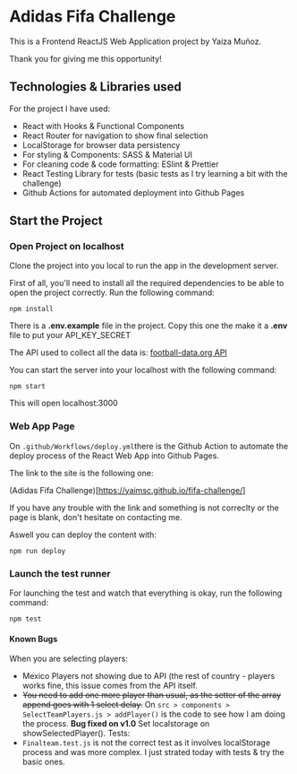 # Adidas Fifa Challenge

This is a Frontend ReactJS Web Application project by Yaiza Muñoz.

Thank you for giving me this opportunity!

## Technologies & Libraries used

For the project I have used:
- React with Hooks & Functional Components
- React Router for navigation to show final selection
- LocalStorage for browser data persistency
- For styling & Components: SASS & Material UI
- For cleaning code & code formatting: ESlint & Prettier
- React Testing Library for tests (basic tests as I try learning a bit with the challenge)
- Github Actions for automated deployment into Github Pages

## Start the Project
### Open Project on localhost

Clone the project into you local to run the app in the development server.

First of all, you'll need to install all the required dependencies to be able to open the project correctly. Run the following command:

`npm install`

There is a **.env.example** file in the project. Copy this one the make it a **.env** file to put your API_KEY_SECRET

The API used to collect all the data is: [football-data.org API](football-data.org)

You can start the server into your localhost with the following command:

`npm start`

This will open localhost:3000

### Web App Page

On `.github/Workflows/deploy.yml`there is the Github Action to automate the deploy process of the React Web App into Github Pages.

The link to the site is the following one:

(Adidas Fifa Challenge)[https://yaimsc.github.io/fifa-challenge/]

If you have any trouble with the link and something is not correclty or the page is blank, don't hesitate on contacting me.

Aswell you can deploy the content with:

`npm run deploy`

### Launch the test runner

For launching the test and watch that everything is okay, run the following command:

`npm test`

#### Known Bugs

When you are selecting players:
 - Mexico Players not showing due to API (the rest of country - players works fine, this issue comes from the API itself.
 - ~~You need to add one more player than usual, as the setter of the array append goes with 1 select delay.~~
  On `src > components > SelectTeamPlayers.js > addPlayer()` is the code to see how I am doing the process.
  **Bug fixed on v1.0** Set localstorage on showSelectedPlayer().
Tests:
- `Finalteam.test.js` is not the correct test as it involves localStorage process and was more complex. I just strated today with tests & try the basic ones.


